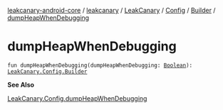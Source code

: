 [leakcanary-android-core](../../../../index.md) / [leakcanary](../../../index.md) / [LeakCanary](../../index.md) / [Config](../index.md) / [Builder](index.md) / [dumpHeapWhenDebugging](./dump-heap-when-debugging.md)

# dumpHeapWhenDebugging

`fun dumpHeapWhenDebugging(dumpHeapWhenDebugging: `[`Boolean`](https://kotlinlang.org/api/latest/jvm/stdlib/kotlin/-boolean/index.html)`): `[`LeakCanary.Config.Builder`](index.md)

**See Also**

[LeakCanary.Config.dumpHeapWhenDebugging](../dump-heap-when-debugging.md)

